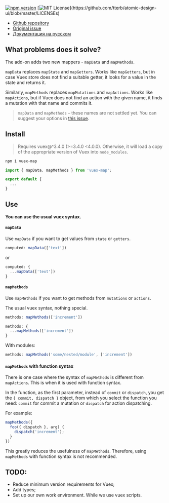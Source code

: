[![npm version](https://badge.fury.io/js/vuex-map.svg)](https://badge.fury.io/js/vuex-map)
[![MIT License](https://img.shields.io/apm/l/atomic-design-ui.svg?)](https://github.com/tterb/atomic-design-ui/blob/master/LICENSEs)

- [Github repository](https://github.com/evgeniyPP/vuex-map)
- [Original issue](https://github.com/vuejs/vuex/issues/1762)
- [Документация на русском](https://github.com/evgeniyPP/vuex-map/blob/master/README.ru.md)

## What problems does it solve?

The add-on adds two new mappers - `mapData` and `mapMethods`.

`mapData` replaces `mapState` and `mapGetters`. Works like `mapGetters`, but in case Vuex store does not find a suitable getter, it looks for a value in the state and returns it.

Similarly, `mapMethods` replaces `mapMutations` and `mapActions`. Works like `mapActions`, but if Vuex does not find an action with the given name, it finds a mutation with that name and commits it.

> `mapData` and `mapMethods` – these names are not settled yet. You can suggest your options in [this issue](https://github.com/evgeniyPP/vuex-map/issues/1).

## Install

> Requires vuex@^3.4.0 (>=3.4.0 <4.0.0). Otherwise, it will load a copy of the appropriate version of Vuex into `node_modules`.

```bash
npm i vuex-map
```

```javascript
import { mapData, mapMethods } from 'vuex-map';

export default {
  ...
}
```

## Use

**You can use the usual vuex syntax.**

#### `mapData`

Use `mapData` if you want to get values from `state` or `getters`.

```javascript
computed: mapData(['text'])
```

or

```javascript
computed: {
  ...mapData(['text'])
}
```

#### `mapMethods`

Use `mapMethods` if you want to get methods from `mutations` or `actions`.

The usual vuex syntax, nothing special.

```javascript
methods: mapMethods(['increment'])
```

```javascript
methods: {
  ...mapMethods(['increment'])
}
```

With modules:

```javascript
methods: mapMethods('some/nested/module', ['increment'])
```

#### `mapMethods` with function syntax

There is one case where the syntax of `mapMethods` is different from `mapActions`. This is when it is used with function syntax.

In the function, as the first parameter, instead of `commit` or `dispatch`, you get the `{ commit, dispatch }` object, from which you select the function you need: `commit` for commit a mutation or `dispatch` for action dispatching.

For example:

```javascript
mapMethods({
  foo({ dispatch }, arg) {
    dispatch('increment');
  }
})
```

This greatly reduces the usefulness of `mapMethods`. Therefore, using `mapMethods` with function syntax is not recommended.

## TODO:

- Reduce minimum version requirements for Vuex;
- Add types;
- Set up our own work environment. While we use vuex scripts.
